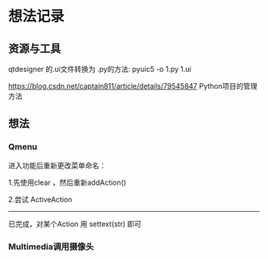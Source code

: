 # 想法记录

## 资源与工具

qtdesigner 的.ui文件转换为 .py的方法: pyuic5 -o 1.py 1.ui 

 https://blog.csdn.net/captain811/article/details/79545847 Python项目的管理方法



## 想法



### Qmenu

 进入功能后重新更改菜单命名：

1.先使用clear ，然后重新addAction()

2.尝试 ActiveAction

-----------------

已完成，对某个Action 用 settext(str) 即可



### Multimedia调用摄像头



